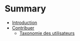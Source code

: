 # Summary

* [Introduction](README.md)
* [Contribuer](contribuer.md)
   * [Taxonomie des utilisateurs](taxonomie_utilisateurs.md)
